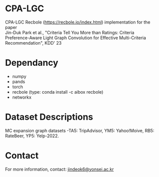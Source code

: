 # CPA-LGC
CPA-LGC Recbole (https://recbole.io/index.html) implementation for the paper   
Jin-Duk Park et al., "Criteria Tell You More than Ratings: Criteria Preference-Aware Light Graph Convolution for Effective Multi-Criteria Recommendation", KDD' 23



# Dependancy
- numpy
- pands
- torch
- recbole (type: conda install -c aibox recbole)
- networkx


# Dataset Descriptions
MC expansion graph datasets
-TA5: TripAdvisor, YM5: Yahoo!Moive, RB5: RateBeer, YP5: Yelp-2022.

# Contact
For more information, contact: jindeok6@yonsei.ac.kr
